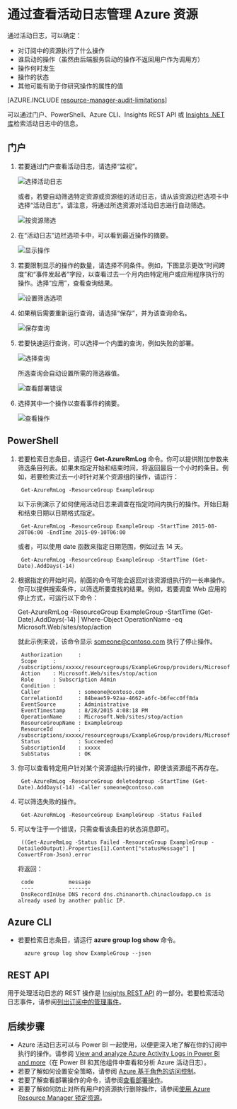 <properties
    pageTitle="用于管理 Azure 资源的活动日志 | Azure"
    description="使用 Resource Manager 中的活动日志查看用户操作和错误。显示 Azure 门户预览版、PowerShell、Azure CLI 和 REST。"
    services="azure-resource-manager"
    documentationcenter=""
    author="tfitzmac"
    manager="timlt"
    editor="tysonn" />
<tags
    ms.assetid="fcdb3125-13ce-4c3b-9087-f514c5e41e73"
    ms.service="azure-resource-manager"
    ms.workload="multiple"
    ms.tgt_pltfrm="na"
    ms.devlang="na"
    ms.topic="article"
    ms.date="01/09/2017"
    wacn.date="01/25/2017"
    ms.author="tomfitz" />  


# 通过查看活动日志管理 Azure 资源
通过活动日志，可以确定：

* 对订阅中的资源执行了什么操作
* 谁启动的操作（虽然由后端服务启动的操作不返回用户作为调用方）
* 操作何时发生
* 操作的状态
* 其他可能有助于你研究操作的属性的值

[AZURE.INCLUDE [resource-manager-audit-limitations](../../includes/resource-manager-audit-limitations.md)]

可以通过门户、PowerShell、Azure CLI、Insights REST API 或 [Insights .NET 库](https://www.nuget.org/packages/Microsoft.Azure.Insights/)检索活动日志中的信息。

## 门户
1. 若要通过门户查看活动日志，请选择“监视”。
   
    ![选择活动日志](./media/resource-group-audit/select-monitor.png)  


    或者，若要自动筛选特定资源或资源组的活动日志，请从该资源边栏选项卡中选择“活动日志”。请注意，将通过所选资源对活动日志进行自动筛选。
   
    ![按资源筛选](./media/resource-group-audit/filtered-by-resource.png)  

2. 在“活动日志”边栏选项卡中，可以看到最近操作的摘要。
   
    ![显示操作](./media/resource-group-audit/audit-summary.png)  

3. 若要限制显示的操作的数量，请选择不同条件。例如，下图显示更改“时间跨度”和“事件发起者”字段，以查看过去一个月内由特定用户或应用程序执行的操作。选择“应用”，查看查询结果。
   
    ![设置筛选选项](./media/resource-group-audit/set-filter.png)  


4. 如果稍后需要重新运行查询，请选择“保存”，并为该查询命名。
   
    ![保存查询](./media/resource-group-audit/save-query.png)  

5. 若要快速运行查询，可以选择一个内置的查询，例如失败的部署。

    ![选择查询](./media/resource-group-audit/select-quick-query.png)  


    所选查询会自动设置所需的筛选器值。

    ![查看部署错误](./media/resource-group-audit/view-failed-deployment.png)  


6. 选择其中一个操作以查看事件的摘要。

    ![查看操作](./media/resource-group-audit/view-operation.png)  


## PowerShell
1. 若要检索日志条目，请运行 **Get-AzureRmLog** 命令。你可以提供附加参数来筛选条目列表。如果未指定开始和结束时间，将返回最后一个小时的条目。例如，若要检索过去一小时针对某个资源组的操作，请运行：
   
        Get-AzureRmLog -ResourceGroup ExampleGroup
   
    以下示例演示了如何使用活动日志来调查在指定时间内执行的操作。开始日期和结束日期以日期格式指定。
   
        Get-AzureRmLog -ResourceGroup ExampleGroup -StartTime 2015-08-28T06:00 -EndTime 2015-09-10T06:00
   
    或者，可以使用 date 函数来指定日期范围，例如过去 14 天。
   
        Get-AzureRmLog -ResourceGroup ExampleGroup -StartTime (Get-Date).AddDays(-14)

2. 根据指定的开始时间，前面的命令可能会返回对该资源组执行的一长串操作。你可以提供搜索条件，以筛选所要查找的结果。例如，若要调查 Web 应用的停止方式，可运行以下命令：

      Get-AzureRmLog -ResourceGroup ExampleGroup -StartTime (Get-Date).AddDays(-14) | Where-Object OperationName -eq Microsoft.Web/sites/stop/action

    就此示例来说，该命令显示 someone@contoso.com 执行了停止操作。
   
        Authorization     :
        Scope     : /subscriptions/xxxxx/resourcegroups/ExampleGroup/providers/Microsoft.Web/sites/ExampleSite
        Action    : Microsoft.Web/sites/stop/action
        Role      : Subscription Admin
        Condition :
        Caller            : someone@contoso.com
        CorrelationId     : 84beae59-92aa-4662-a6fc-b6fecc0ff8da
        EventSource       : Administrative
        EventTimestamp    : 8/28/2015 4:08:18 PM
        OperationName     : Microsoft.Web/sites/stop/action
        ResourceGroupName : ExampleGroup
        ResourceId        : /subscriptions/xxxxx/resourcegroups/ExampleGroup/providers/Microsoft.Web/sites/ExampleSite
        Status            : Succeeded
        SubscriptionId    : xxxxx
        SubStatus         : OK

3. 你可以查看特定用户针对某个资源组执行的操作，即使该资源组不再存在。
   
        Get-AzureRmLog -ResourceGroup deletedgroup -StartTime (Get-Date).AddDays(-14) -Caller someone@contoso.com

4. 可以筛选失败的操作。

        Get-AzureRmLog -ResourceGroup ExampleGroup -Status Failed

5. 可以专注于一个错误，只需查看该条目的状态消息即可。
   
        ((Get-AzureRmLog -Status Failed -ResourceGroup ExampleGroup -DetailedOutput).Properties[1].Content["statusMessage"] | ConvertFrom-Json).error
   
    将返回：
   
        code           message                                                                        
        ----           -------                                                                        
        DnsRecordInUse DNS record dns.chinanorth.chinacloudapp.cn is already used by another public IP. 

## Azure CLI
* 若要检索日志条目，请运行 **azure group log show** 命令。

        azure group log show ExampleGroup --json

## REST API
用于处理活动日志的 REST 操作是 [Insights REST API](https://msdn.microsoft.com/zh-cn/library/azure/dn931943.aspx) 的一部分。若要检索活动日志事件，请参阅[列出订阅中的管理事件](https://msdn.microsoft.com/zh-cn/library/azure/dn931934.aspx)。

## 后续步骤
* Azure 活动日志可以与 Power BI 一起使用，以便更深入地了解在你的订阅中执行的操作。请参阅 [View and analyze Azure Activity Logs in Power BI and more](https://azure.microsoft.com/blog/analyze-azure-audit-logs-in-powerbi-more/)（在 Power BI 和其他组件中查看和分析 Azure 活动日志）。
* 若要了解如何设置安全策略，请参阅 [Azure 基于角色的访问控制](/documentation/articles/role-based-access-control-configure/)。
* 若要了解查看部署操作的命令，请参阅[查看部署操作](/documentation/articles/resource-manager-deployment-operations/)。
* 若要了解如何防止对所有用户的资源执行删除操作，请参阅[使用 Azure Resource Manager 锁定资源](/documentation/articles/resource-group-lock-resources/)。

<!---HONumber=Mooncake_0120_2017-->
<!-- Update_Description: update meta properties -->
<!-- Update_Description: wording update -->
<!-- Update_Description: update link references -->
<!-- Update_Description: add quick review feature via built-in query, for example fail deployment. -->